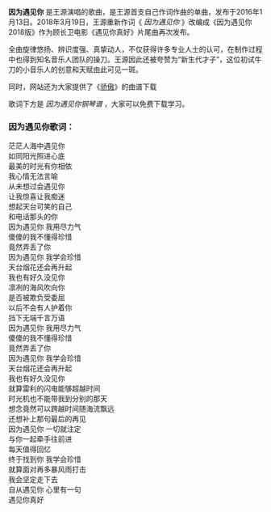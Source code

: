 

**因为遇见你** 是王源演唱的歌曲，是王源首支自己作词作曲的单曲，发布于2016年1月13日。2018年3月19日，王源重新作词《 _因为遇见你_
》改编成《因为遇见你2018版》作为顾长卫电影《遇见你真好》片尾曲再次发布。

全曲旋律悠扬、辨识度强、真挚动人，不仅获得许多专业人士的认可，在制作过程中也得到知名音乐人团队的操刀。王源因此还被夸赞为“新生代才子”，这位初试牛刀的小音乐人的创意和天赋由此可见一斑。

同时，网站还为大家提供了《[骄傲](Music-8891-骄傲-王源.html "骄傲")》的曲谱下载

歌词下方是 _因为遇见你钢琴谱_ ，大家可以免费下载学习。

### 因为遇见你歌词：

茫茫人海中遇见你  
如同阳光照进心底  
最美的时光有你相依  
我心情无法言喻  
从未想过会遇见你  
让我惊喜让我痴迷  
想起天台可笑的自己  
和电话那头的你  
因为遇见你 我用尽力气  
傻傻的我不懂得珍惜  
竟然弄丢了你  
因为遇见你 我学会珍惜  
天台烟花还会再升起  
我也有好久没见你  
凛冽的海风吹向你  
是否被欺负受委屈  
以后不会有人护着你  
挡下无端千言万语  
因为遇见你 我用尽力气  
傻傻的我不懂得珍惜  
竟然弄丢了你  
因为遇见你 我学会珍惜  
天台烟花还会再升起  
我也有好久没见你  
就算雷利的闪电能够超越时间  
时光机也不能带我到分别的那天  
想念竟然可以跨越时间随海流飘远  
还想补上那句最后的再见  
因为遇见你 一切就注定  
与你一起牵手往前进  
每天值得回忆  
终于找到你 我学会珍惜  
就算面对再多暴风雨打击  
我会坚定走下去  
自从遇见你 心里有一句  
遇见你真好

